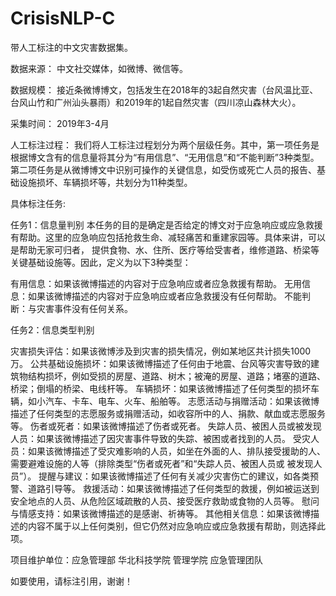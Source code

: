 # CrisisNLP-C
带人工标注的中文灾害数据集。

数据来源：
中文社交媒体，如微博、微信等。

数据规模：
接近条微博博文，包括发生在2018年的3起自然灾害（台风温比亚、台风山竹和广州汕头暴雨）和2019年的1起自然灾害（四川凉山森林大火）。

采集时间：
2019年3-4月

人工标注过程：
我们将人工标注过程划分为两个层级任务。其中，第一项任务是根据博文含有的信息量将其分为“有用信息”、“无用信息”和“不能判断”3种类型。
第二项任务是从微博博文中识别可操作的关键信息，如受伤或死亡人员的报告、基础设施损坏、车辆损坏等，共划分为11种类型。

具体标注任务:

任务1：信息量判别
本任务的目的是确定是否给定的博文对于应急响应或应急救援有帮助。这里的应急响应包括抢救生命、减轻痛苦和重建家园等。具体来讲，可以是帮助无家可归者，
提供食物、水、住所、医疗等给受害者，维修道路、桥梁等关键基础设施等。因此，定义为以下3种类型：

有用信息：如果该微博描述的内容对于应急响应或者应急救援有帮助。
无用信息：如果该微博描述的内容对于应急响应或者应急救援没有任何帮助。
不能判断：与灾害事件没有任何关系。

任务2：信息类型判别

灾害损失评估：如果该微博涉及到灾害的损失情况，例如某地区共计损失1000万。
公共基础设施损坏：如果该微博描述了任何由于地震、台风等灾害导致的建筑物结构损坏，例如受损的房屋、道路、树木；被淹的房屋、道路；堵塞的道路、
桥梁；倒塌的桥梁、电线杆等。
车辆损坏：如果该微博描述了任何类型的损坏车辆，如小汽车、卡车、电车、火车、船舶等。
志愿活动与捐赠活动：如果该微博描述了任何类型的志愿服务或捐赠活动，如收容所中的人、捐款、献血或志愿服务等。
伤者或死者：如果该微博描述了伤者或死者。
失踪人员、被困人员或被发现人员：如果该微博描述了因灾害事件导致的失踪、被困或者找到的人员。
受灾人员：如果该微博描述了受灾难影响的人员，如坐在外面的人、排队接受援助的人、需要避难设施的人等（排除类型“伤者或死者”和“失踪人员、被困人员或
被发现人员”）。
提醒与建议：如果该微博描述了任何有关减少灾害伤亡的建议，如各类预警、道路引导等。
救援活动：如果该微博描述了任何类型的救援，例如被运送到安全地点的人员、从危险区域疏散的人员、接受医疗救助或食物的人员等。
慰问与情感支持：如果该微博描述的是感谢、祈祷等。
其他相关信息：如果该微博描述的内容不属于以上任何类别，但它仍然对应急响应或应急救援有帮助，则选择此项。


项目维护单位：应急管理部 华北科技学院 管理学院  应急管理团队

如要使用，请标注引用，谢谢！

